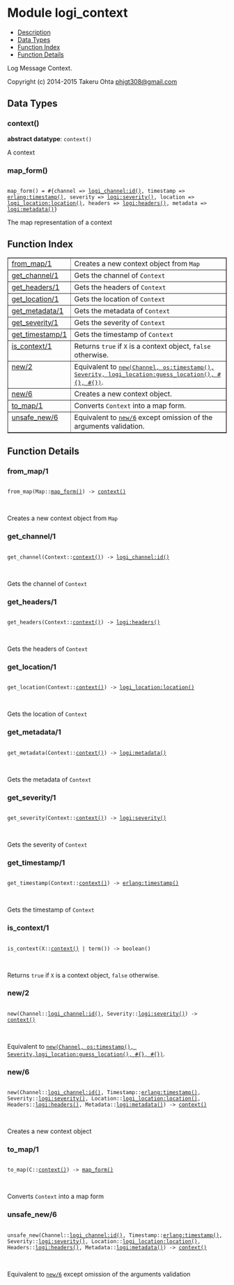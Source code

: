

# Module logi_context #
* [Description](#description)
* [Data Types](#types)
* [Function Index](#index)
* [Function Details](#functions)

Log Message Context.

Copyright (c) 2014-2015 Takeru Ohta <phjgt308@gmail.com>

<a name="types"></a>

## Data Types ##




### <a name="type-context">context()</a> ###


__abstract datatype__: `context()`

 A context



### <a name="type-map_form">map_form()</a> ###


<pre><code>
map_form() = #{channel =&gt; <a href="logi_channel.md#type-id">logi_channel:id()</a>, timestamp =&gt; <a href="erlang.md#type-timestamp">erlang:timestamp()</a>, severity =&gt; <a href="logi.md#type-severity">logi:severity()</a>, location =&gt; <a href="logi_location.md#type-location">logi_location:location()</a>, headers =&gt; <a href="logi.md#type-headers">logi:headers()</a>, metadata =&gt; <a href="logi.md#type-metadata">logi:metadata()</a>}
</code></pre>

 The map representation of a context

<a name="index"></a>

## Function Index ##


<table width="100%" border="1" cellspacing="0" cellpadding="2" summary="function index"><tr><td valign="top"><a href="#from_map-1">from_map/1</a></td><td>Creates a new context object from <code>Map</code></td></tr><tr><td valign="top"><a href="#get_channel-1">get_channel/1</a></td><td>Gets the channel of <code>Context</code></td></tr><tr><td valign="top"><a href="#get_headers-1">get_headers/1</a></td><td>Gets the headers of <code>Context</code></td></tr><tr><td valign="top"><a href="#get_location-1">get_location/1</a></td><td>Gets the location of <code>Context</code></td></tr><tr><td valign="top"><a href="#get_metadata-1">get_metadata/1</a></td><td>Gets the metadata of <code>Context</code></td></tr><tr><td valign="top"><a href="#get_severity-1">get_severity/1</a></td><td>Gets the severity of <code>Context</code></td></tr><tr><td valign="top"><a href="#get_timestamp-1">get_timestamp/1</a></td><td>Gets the timestamp of <code>Context</code></td></tr><tr><td valign="top"><a href="#is_context-1">is_context/1</a></td><td>Returns <code>true</code> if <code>X</code> is a context object, <code>false</code> otherwise.</td></tr><tr><td valign="top"><a href="#new-2">new/2</a></td><td>Equivalent to <a href="#new-6"><tt>new(Channel, os:timestamp(), Severity,
logi_location:guess_location(), #{}, #{})</tt></a>.</td></tr><tr><td valign="top"><a href="#new-6">new/6</a></td><td>Creates a new context object.</td></tr><tr><td valign="top"><a href="#to_map-1">to_map/1</a></td><td>Converts <code>Context</code> into a map form.</td></tr><tr><td valign="top"><a href="#unsafe_new-6">unsafe_new/6</a></td><td>Equivalent to <a href="#new-6"><code>new/6</code></a> except omission of the arguments validation.</td></tr></table>


<a name="functions"></a>

## Function Details ##

<a name="from_map-1"></a>

### from_map/1 ###

<pre><code>
from_map(Map::<a href="#type-map_form">map_form()</a>) -&gt; <a href="#type-context">context()</a>
</code></pre>
<br />

Creates a new context object from `Map`

<a name="get_channel-1"></a>

### get_channel/1 ###

<pre><code>
get_channel(Context::<a href="#type-context">context()</a>) -&gt; <a href="logi_channel.md#type-id">logi_channel:id()</a>
</code></pre>
<br />

Gets the channel of `Context`

<a name="get_headers-1"></a>

### get_headers/1 ###

<pre><code>
get_headers(Context::<a href="#type-context">context()</a>) -&gt; <a href="logi.md#type-headers">logi:headers()</a>
</code></pre>
<br />

Gets the headers of `Context`

<a name="get_location-1"></a>

### get_location/1 ###

<pre><code>
get_location(Context::<a href="#type-context">context()</a>) -&gt; <a href="logi_location.md#type-location">logi_location:location()</a>
</code></pre>
<br />

Gets the location of `Context`

<a name="get_metadata-1"></a>

### get_metadata/1 ###

<pre><code>
get_metadata(Context::<a href="#type-context">context()</a>) -&gt; <a href="logi.md#type-metadata">logi:metadata()</a>
</code></pre>
<br />

Gets the metadata of `Context`

<a name="get_severity-1"></a>

### get_severity/1 ###

<pre><code>
get_severity(Context::<a href="#type-context">context()</a>) -&gt; <a href="logi.md#type-severity">logi:severity()</a>
</code></pre>
<br />

Gets the severity of `Context`

<a name="get_timestamp-1"></a>

### get_timestamp/1 ###

<pre><code>
get_timestamp(Context::<a href="#type-context">context()</a>) -&gt; <a href="erlang.md#type-timestamp">erlang:timestamp()</a>
</code></pre>
<br />

Gets the timestamp of `Context`

<a name="is_context-1"></a>

### is_context/1 ###

<pre><code>
is_context(X::<a href="#type-context">context()</a> | term()) -&gt; boolean()
</code></pre>
<br />

Returns `true` if `X` is a context object, `false` otherwise.

<a name="new-2"></a>

### new/2 ###

<pre><code>
new(Channel::<a href="logi_channel.md#type-id">logi_channel:id()</a>, Severity::<a href="logi.md#type-severity">logi:severity()</a>) -&gt; <a href="#type-context">context()</a>
</code></pre>
<br />

Equivalent to [`new(Channel, os:timestamp(), Severity,logi_location:guess_location(), #{}, #{})`](#new-6).

<a name="new-6"></a>

### new/6 ###

<pre><code>
new(Channel::<a href="logi_channel.md#type-id">logi_channel:id()</a>, Timestamp::<a href="erlang.md#type-timestamp">erlang:timestamp()</a>, Severity::<a href="logi.md#type-severity">logi:severity()</a>, Location::<a href="logi_location.md#type-location">logi_location:location()</a>, Headers::<a href="logi.md#type-headers">logi:headers()</a>, Metadata::<a href="logi.md#type-metadata">logi:metadata()</a>) -&gt; <a href="#type-context">context()</a>
</code></pre>
<br />

Creates a new context object

<a name="to_map-1"></a>

### to_map/1 ###

<pre><code>
to_map(C::<a href="#type-context">context()</a>) -&gt; <a href="#type-map_form">map_form()</a>
</code></pre>
<br />

Converts `Context` into a map form

<a name="unsafe_new-6"></a>

### unsafe_new/6 ###

<pre><code>
unsafe_new(Channel::<a href="logi_channel.md#type-id">logi_channel:id()</a>, Timestamp::<a href="erlang.md#type-timestamp">erlang:timestamp()</a>, Severity::<a href="logi.md#type-severity">logi:severity()</a>, Location::<a href="logi_location.md#type-location">logi_location:location()</a>, Headers::<a href="logi.md#type-headers">logi:headers()</a>, Metadata::<a href="logi.md#type-metadata">logi:metadata()</a>) -&gt; <a href="#type-context">context()</a>
</code></pre>
<br />

Equivalent to [`new/6`](#new-6) except omission of the arguments validation

